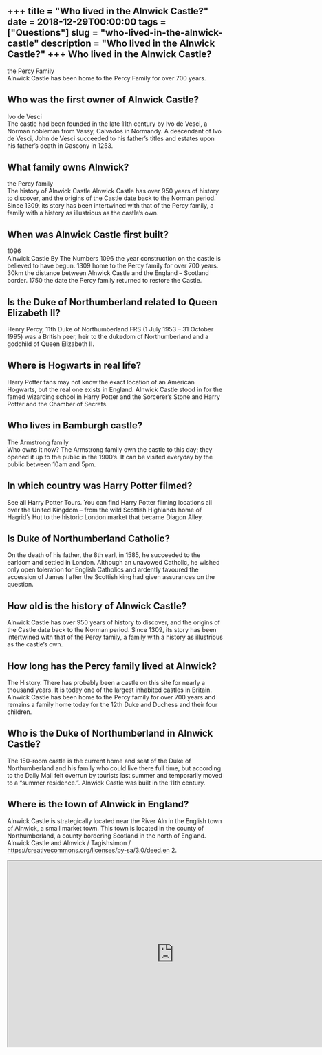 +++
title = "Who lived in the Alnwick Castle?"
date = 2018-12-29T00:00:00
tags = ["Questions"]
slug = "who-lived-in-the-alnwick-castle"
description = "Who lived in the Alnwick Castle?"
+++
Who lived in the Alnwick Castle?
--------------------------------

the Percy Family  
Alnwick Castle has been home to the Percy Family for over 700 years.

Who was the first owner of Alnwick Castle?
------------------------------------------

Ivo de Vesci  
The castle had been founded in the late 11th century by Ivo de Vesci, a Norman nobleman from Vassy, Calvados in Normandy. A descendant of Ivo de Vesci, John de Vesci succeeded to his father’s titles and estates upon his father’s death in Gascony in 1253.

What family owns Alnwick?
-------------------------

the Percy family  
The history of Alnwick Castle Alnwick Castle has over 950 years of history to discover, and the origins of the Castle date back to the Norman period. Since 1309, its story has been intertwined with that of the Percy family, a family with a history as illustrious as the castle’s own.

When was Alnwick Castle first built?
------------------------------------

1096  
Alnwick Castle By The Numbers 1096 the year construction on the castle is believed to have begun. 1309 home to the Percy family for over 700 years. 30km the distance between Alnwick Castle and the England – Scotland border. 1750 the date the Percy family returned to restore the Castle.

Is the Duke of Northumberland related to Queen Elizabeth II?
------------------------------------------------------------

Henry Percy, 11th Duke of Northumberland FRS (1 July 1953 – 31 October 1995) was a British peer, heir to the dukedom of Northumberland and a godchild of Queen Elizabeth II.

Where is Hogwarts in real life?
-------------------------------

Harry Potter fans may not know the exact location of an American Hogwarts, but the real one exists in England. Alnwick Castle stood in for the famed wizarding school in Harry Potter and the Sorcerer’s Stone and Harry Potter and the Chamber of Secrets.

Who lives in Bamburgh castle?
-----------------------------

The Armstrong family  
Who owns it now? The Armstrong family own the castle to this day; they opened it up to the public in the 1900’s. It can be visited everyday by the public between 10am and 5pm.

In which country was Harry Potter filmed?
-----------------------------------------

See all Harry Potter Tours. You can find Harry Potter filming locations all over the United Kingdom – from the wild Scottish Highlands home of Hagrid’s Hut to the historic London market that became Diagon Alley.

Is Duke of Northumberland Catholic?
-----------------------------------

On the death of his father, the 8th earl, in 1585, he succeeded to the earldom and settled in London. Although an unavowed Catholic, he wished only open toleration for English Catholics and ardently favoured the accession of James I after the Scottish king had given assurances on the question.

How old is the history of Alnwick Castle?
-----------------------------------------

Alnwick Castle has over 950 years of history to discover, and the origins of the Castle date back to the Norman period. Since 1309, its story has been intertwined with that of the Percy family, a family with a history as illustrious as the castle’s own.

How long has the Percy family lived at Alnwick?
-----------------------------------------------

The History. There has probably been a castle on this site for nearly a thousand years. It is today one of the largest inhabited castles in Britain. Alnwick Castle has been home to the Percy family for over 700 years and remains a family home today for the 12th Duke and Duchess and their four children.

Who is the Duke of Northumberland in Alnwick Castle?
----------------------------------------------------

The 150-room castle is the current home and seat of the Duke of Northumberland and his family who could live there full time, but according to the Daily Mail felt overrun by tourists last summer and temporarily moved to a “summer residence.”. Alnwick Castle was built in the 11th century.

Where is the town of Alnwick in England?
----------------------------------------

Alnwick Castle is strategically located near the River Aln in the English town of Alnwick, a small market town. This town is located in the county of Northumberland, a county bordering Scotland in the north of England. Alnwick Castle and Alnwick / Tagishsimon / https://creativecommons.org/licenses/by-sa/3.0/deed.en 2.

<iframe allow="accelerometer; autoplay; clipboard-write; encrypted-media; gyroscope; picture-in-picture" allowfullscreen="" class="__youtube_prefs__  epyt-is-override  no-lazyload" data-no-lazy="1" data-origheight="433" data-origwidth="770" data-skipgform_ajax_framebjll="" height="433" id="_ytid_11633" loading="lazy" src="https://www.youtube.com/embed/1UY6Wb_GhCA?enablejsapi=1&autoplay=0&cc_load_policy=0&cc_lang_pref=&iv_load_policy=1&loop=0&modestbranding=0&rel=1&fs=1&playsinline=0&autohide=2&theme=dark&color=red&controls=1&" title="YouTube player" width="770"></iframe>